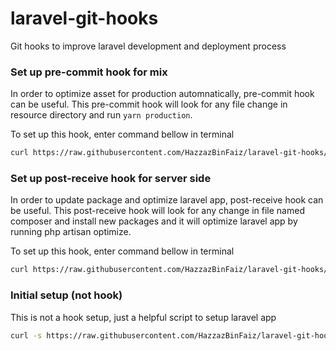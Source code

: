 # laravel-git-hooks
Git hooks to improve laravel development and deployment process


### Set up pre-commit hook for mix
In order to optimize asset for production automnatically, pre-commit hook can be useful.
This pre-commit hook will look for any file change in resource directory and run `yarn production`.

To set up this hook, enter command bellow in terminal

```sh
curl https://raw.githubusercontent.com/HazzazBinFaiz/laravel-git-hooks/main/pre-commit > .git/hooks/pre-commit
```

### Set up post-receive hook for server side
In order to update package and optimize laravel app, post-receive hook can be useful.
This post-receive hook will look for any change in file named composer and install new packages
and it will optimize laravel app by running php artisan optimize.

To set up this hook, enter command bellow in terminal

```sh
curl https://raw.githubusercontent.com/HazzazBinFaiz/laravel-git-hooks/main/post-receive > .git/hooks/post-receive
```

### Initial setup (not hook)
This is not a hook setup, just a helpful script to setup laravel app

```sh
curl -s https://raw.githubusercontent.com/HazzazBinFaiz/laravel-git-hooks/main/initial_setup.sh > tmp.sh && bash tmp.sh && rm tmp.sh
```
